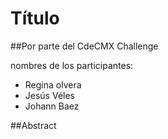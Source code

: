 # Título 

##Por parte del CdeCMX Challenge

nombres de los participantes:
 * Regina olvera 
 * Jesús Véles
 * Johann Baez
 
##Abstract








 


                

